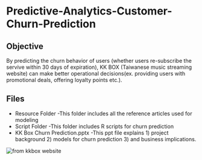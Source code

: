 # Predictive-Analytics-Customer-Churn-Prediction

## Objective
By predicting the churn behavior of users (whether users re-subscribe the servive within 30 days of expiration), KK BOX (Taiwanese music streaming website) can make better operational decisions(ex. providing users with promotional deals, offering loyalty points etc.).


## Files 
- Resource Folder
     -This folder includes all the reference articles used for modeling 
- Script Folder
     -This folder includes R scripts for churn prediction
- KK Box Churn Prediction.pptx
     -This ppt file explains 1) project background 2) models for churn prediction 3) and business implications.



![from kkbox website](http://web.three.com.hk/images/three/20180918/KKBOX_eng.jpg)

